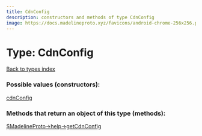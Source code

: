 ```yaml
---
title: CdnConfig
description: constructors and methods of type CdnConfig
image: https://docs.madelineproto.xyz/favicons/android-chrome-256x256.png
---
```

# Type: CdnConfig  
[Back to types index](index.md)



### Possible values (constructors):

[cdnConfig](../constructors/cdnConfig.md)  



### Methods that return an object of this type (methods):

[$MadelineProto->help->getCdnConfig](../methods/help.getCdnConfig.md)  



